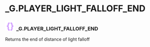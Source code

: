 # _G.PLAYER_LIGHT_FALLOFF_END

### <img src="../../.gitbook/assets/global.png" width="32" height="32" /> **_G**.PLAYER_LIGHT_FALLOFF_END
Returns the end of distance of light falloff<br>
